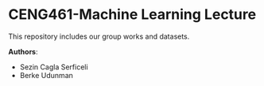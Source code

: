 # CENG461-Machine Learning Lecture
This repository includes our group works and datasets.

**Authors**:
- Sezin Cagla Serficeli
- Berke Udunman
